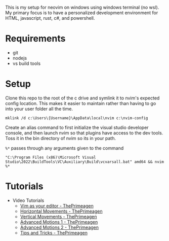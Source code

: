 This is my setup for neovim on windows using windows terminal (no wsl). My primary focus is to have a personalized
development environment for HTML, javascript, rust, c#, and powershell.

# Requirements
- git
- nodejs
- vs build tools 

# Setup
Clone this repo to the root of the c drive and symlink it to nvim's expected config location. This makes it easier to maintain
rather than having to go into your user folder all the time.
```shell
mklink /d c:\Users\{Username}\AppData\local\nvim c:\nvim-config
```

Create an alias command to first initialize the visual studio developer console, and then launch nvim 
so that plugins have access to the dev tools. Toss it in the bin directory of nvim so its in your path.

`%*` passes through any arguments given to the command
```shell
"C:\Program Files (x86)\Microsoft Visual Studio\2022\BuildTools\VC\Auxiliary\Build\vcvarsall.bat" amd64 && nvim %*
```

# Tutorials
- Video Tutorials
  - [Vim as your editor - ThePrimeagen](https://www.youtube.com/watch?v=X6AR2RMB5tE)
  - [Horizontal Movements - ThePrimeagen](https://www.youtube.com/watch?v=5JGVtttuDQA)
  - [Vertical Movements - ThePrimeagen](https://www.youtube.com/watch?v=KfENDDEpCsI)
  - [Advanced Motions 1 - ThePrimeagen](https://www.youtube.com/watch?v=qZO9A5F6BZs)
  - [Advanced Motions 2 - ThePrimeagen](https://www.youtube.com/watch?v=uL9oOZStezw)
  - [Tips and Tricks - ThePrimeagen](https://www.youtube.com/watch?v=FrMRyXtiJkc)
